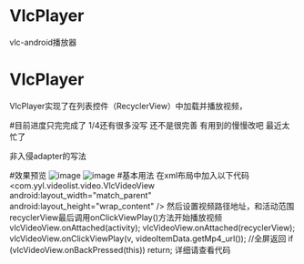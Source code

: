 # VlcPlayer
vlc-android播放器
# VlcPlayer
VlcPlayer实现了在列表控件（RecyclerView）中加载并播放视频，

#目前进度只完完成了 1/4还有很多没写 还不是很完善  有用到的慢慢改吧  最近太忙了

非入侵adapter的写法

#效果预览
![image](https://github.com/mengzhidaren/VlcPlayer/blob/master/GIF/j1.gif)
![image](https://github.com/mengzhidaren/VlcPlayer/blob/master/GIF/j2.gif)
#基本用法
在xml布局中加入以下代码
 <com.yyl.videolist.video.VlcVideoView
        android:layout_width="match_parent"
        android:layout_height="wrap_content" />
然后设置视频路径地址，和活动范围
recyclerView最后调用onClickViewPlay()方法开始播放视频
  vlcVideoView.onAttached(activity);
  vlcVideoView.onAttached(recyclerView);
  vlcVideoView.onClickViewPlay(v, videoItemData.getMp4_url());
  //全屏返回
   if (vlcVideoView.onBackPressed(this)) return;
    详细请查看代码

